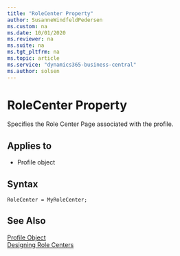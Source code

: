 ```yaml
---
title: "RoleCenter Property"
author: SusanneWindfeldPedersen
ms.custom: na
ms.date: 10/01/2020
ms.reviewer: na
ms.suite: na
ms.tgt_pltfrm: na
ms.topic: article
ms.service: "dynamics365-business-central"
ms.author: solsen
---
```


# RoleCenter Property

Specifies the Role Center Page associated with the profile.
  
## Applies to  
  
- Profile object  

## Syntax

```AL
RoleCenter = MyRoleCenter;
```

## See Also

[Profile Object](../devenv-profile-object.md)  
[Designing Role Centers](../devenv-designing-role-centers.md)